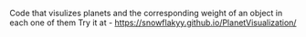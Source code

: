 Code that visulizes planets and the corresponding weight of an object in each one of them
Try it at  - https://snowflakyy.github.io/PlanetVisualization/

